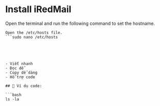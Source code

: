 # Install iRedMail

Open the terminal and run the following command to set the hostname.
```sudo hostnamectl set-hostname mail.example.com
Open the /etc/hosts file.
```sudo nano /etc/hosts





- Viết nhanh
- Đọc dễ
- Copy dễ dàng
- Hỗ trợ code

## 🔧 Ví dụ code:

```bash
ls -la
